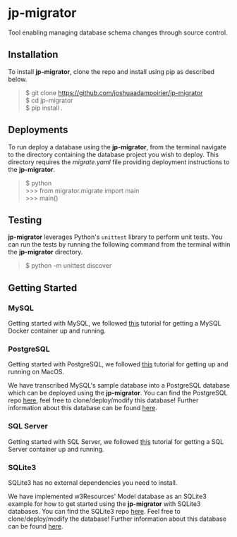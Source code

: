 # jp-migrator
Tool enabling managing database schema changes through source control.

## Installation 
To install **jp-migrator**, clone the repo and install using pip as described 
below.

> $ git clone https://github.com/joshuaadampoirier/jp-migrator  
> $ cd jp-migrator  
> $ pip install .

## Deployments 
To run deploy a database using the **jp-migrator**, from the terminal navigate 
to the directory containing the database project you wish to deploy. This 
directory requires the *migrate.yaml* file providing deployment instructions to 
the **jp-migrator**.

> $ python  
> \>\>\>   from migrator.migrate import main  
> \>\>\>   main()

## Testing 
**jp-migrator** leverages Python's `unittest` library to perform unit tests. You
can run the tests by running the following command from the terminal within the 
**jp-migrator** directory.

> $ python -m unittest discover 

## Getting Started 

### MySQL 
Getting started with MySQL, we followed [this](https://hub.docker.com/_/mysql?tab=description) 
tutorial for getting a MySQL Docker container up and running.

### PostgreSQL 
Getting started with PostgreSQL, we followed [this](https://www.codementor.io/@engineerapart/getting-started-with-postgresql-on-mac-osx-are8jcopb) 
tutorial for getting up and running on MacOS. 

We have transcribed MySQL's sample database into a PostgreSQL database which can 
be deployed using the **jp-migrator**. You can find the PostgreSQL repo 
[here](https://github.com/joshuaadampoirier/ClassicModels), feel free to 
clone/deploy/modify this database! Further information about this database can 
be found [here](https://www.mysqltutorial.org/mysql-sample-database.aspx).

### SQL Server 
Getting started with SQL Server, we followed [this](https://adamwilbert.com/blog/2018/3/26/get-started-with-sql-server-on-macos-complete-with-a-native-gui) 
tutorial for getting a SQL Server container up and running.

### SQLite3 
SQLite3 has no external dependencies you need to install. 

We have implemented w3Resources' Model database as an SQLite3 example 
for how to get started using the **jp-migrator** with SQLite3 databases. You can 
find the SQLite3 repo [here](https://github.com/joshuaadampoirier/w3resourceModel). Feel 
free to clone/deploy/modify the database! Further information about this 
database can be found [here](https://www.w3resource.com/sql/sql-table.php).